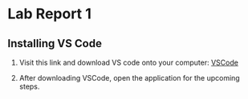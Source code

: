 # Lab Report 1
## Installing VS Code
1. Visit this link and download VS code onto your computer: [VSCode](https://code.visualstudio.com/)

2. After downloading VSCode, open the application for the upcoming steps.
